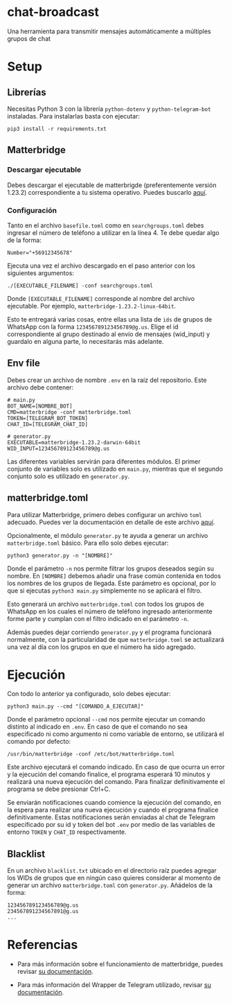 # chat-broadcast

Una herramienta para transmitir mensajes automáticamente a múltiples grupos de chat

# Setup

## Librerías

Necesitas Python 3 con la librería `python-dotenv` y `python-telegram-bot` instaladas. Para instalarlas basta con ejecutar:

```
pip3 install -r requirements.txt
```

## Matterbridge

### Descargar ejecutable

Debes descargar el ejecutable de matterbrigde (preferentemente versión 1.23.2) correspondiente a tu sistema operativo. Puedes buscarlo [aquí](https://github.com/42wim/matterbridge/releases).

### Configuración

Tanto en el archivo `basefile.toml` como en `searchgroups.toml` debes ingresar el número de teléfono a utilizar en la línea 4. Te debe quedar algo de la forma:

```
Number="+56912345678"
```

Ejecuta una vez el archivo descargado en el paso anterior con los siguientes argumentos:

```
./[EXECUTABLE_FILENAME] -conf searchgroups.toml
```

Donde `[EXECUTABLE_FILENAME]` corresponde al nombre del archivo ejecutable. Por ejemplo, `matterbridge-1.23.2-linux-64bit`.

Esto te entregará varias cosas, entre ellas una lista de `ids` de grupos de WhatsApp con la forma `123456789123456789@g.us`. Elige el id correspondiente al grupo destinado al envío de mensajes (wid_input) y guardalo en alguna parte, lo necesitarás más adelante.

## Env file

Debes crear un archivo de nombre `.env` en la raíz del repositorio. Este archivo debe contener:

```
# main.py
BOT_NAME=[NOMBRE_BOT]
CMD=matterbridge -conf matterbridge.toml
TOKEN=[TELEGRAM_BOT_TOKEN]
CHAT_ID=[TELEGRAM_CHAT_ID]

# generator.py
EXECUTABLE=matterbridge-1.23.2-darwin-64bit
WID_INPUT=123456789123456789@g.us
```

Las diferentes variables servirán para diferentes módulos. El primer conjunto de variables solo es utilizado en `main.py`, mientras que el segundo conjunto solo es utilizado en `generator.py`.

## matterbridge.toml

Para utilizar Matterbridge, primero debes configurar un archivo `toml` adecuado. Puedes ver la documentación en detalle de este archivo [aquí](https://github.com/42wim/matterbridge/wiki/How-to-create-your-config).

Opcionalmente, el módulo `generator.py` te ayuda a generar un archivo `matterbridge.toml` básico. Para ello solo debes ejecutar:

```
python3 generator.py -n "[NOMBRE]"
```

Donde el parámetro `-n` nos permite filtrar los grupos deseados según su nombre. En `[NOMBRE]` debemos añadir una frase común contenida en todos los nombres de los grupos de llegada. Este parámetro es opcional, por lo que si ejecutas `python3 main.py` simplemente no se aplicará el filtro.

Esto generará un archivo `matterbridge.toml` con todos los grupos de WhatsApp en los cuales el número de teléfono ingresado anteriormente forme parte y cumplan con el filtro indicado en el parámetro `-n`.

Además puedes dejar corriendo `generator.py` y el programa funcionará normalmente, con la particularidad de que `matterbridge.toml` se actualizará una vez al día con los grupos en que el número ha sido agregado.

# Ejecución

Con todo lo anterior ya configurado, solo debes ejecutar:

```
python3 main.py --cmd "[COMANDO_A_EJECUTAR]"
```

Donde el parámetro opcional `--cmd` nos permite ejecutar un comando distinto al indicado en `.env`. En caso de que el comando no sea especificado ni como argumento ni como variable de entorno, se utilizará el comando por defecto:

```
/usr/bin/matterbridge -conf /etc/bot/matterbridge.toml
```

Este archivo ejecutará el comando indicado. En caso de que ocurra un error y la ejecución del comando finalice, el programa esperará 10 minutos y realizará una nueva ejecución del comando. Para finalizar definitivamente el programa se debe presionar Ctrl+C.

Se enviarán notificaciones cuando comience la ejecución del comando, en la espera para realizar una nueva ejecución y cuando el programa finalice definitivamente. Estas notificaciones serán enviadas al chat de Telegram especificado por su id y token del bot `.env` por medio de las variables de entorno `TOKEN` y `CHAT_ID` respectivamente.

## Blacklist

En un archivo `blacklist.txt` ubicado en el directorio raíz puedes agregar los WIDs de grupos que en ningún caso quieres considerar al momento de generar un archivo `matterbridge.toml` con `generator.py`. Añádelos de la forma:

```
123456789123456789@g.us
234567891234567891@g.us
...

```

# Referencias

- Para más información sobre el funcionamiento de matterbridge, puedes revisar [su documentación](https://github.com/42wim/matterbridge).

- Para más información del Wrapper de Telegram utilizado, revisar [su documentación](https://github.com/python-telegram-bot/python-telegram-bot).
